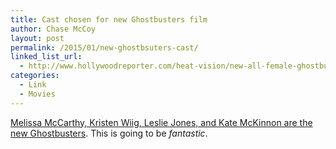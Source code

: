 ```yaml
---
title: Cast chosen for new Ghostbusters film
author: Chase McCoy
layout: post
permalink: /2015/01/new-ghostbsuters-cast/
linked_list_url:
  - http://www.hollywoodreporter.com/heat-vision/new-all-female-ghostbusters-cast-767610
categories:
  - Link
  - Movies
---
```


[Melissa McCarthy, Kristen Wiig, Leslie Jones, and Kate McKinnon are the new Ghostbusters](http://www.hollywoodreporter.com/heat-vision/new-all-female-ghostbusters-cast-767610). This is going to be *fantastic*.